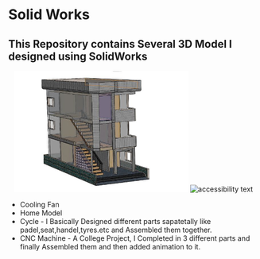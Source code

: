 # Solid Works

<h2>This Repository contains Several 3D Model I designed using SolidWorks</h2>

<p align="center">
  <img src="images/home.jpg" width="350" title="hover text">
  <img src="your_relative_path_here_number_2_large_name" width="350" alt="accessibility text">
</p>

* Cooling Fan
* Home Model
* Cycle - I Basically Designed different parts sapatetally like padel,seat,handel,tyres.etc and Assembled them together.
* CNC Machine - A College Project, I Completed in 3 different parts and finally Assembled them and then added animation to it.
